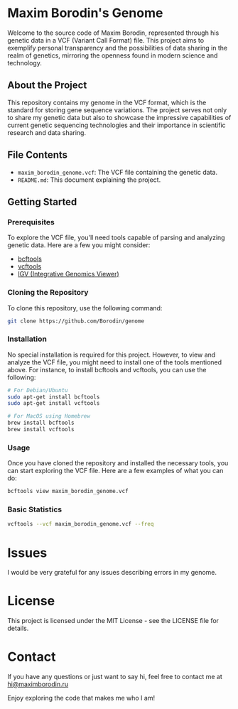 # Maxim Borodin's Genome

Welcome to the source code of Maxim Borodin, represented through his genetic data in a VCF (Variant Call Format) file.
This project aims to exemplify personal transparency and the possibilities of data sharing in the realm of genetics,
mirroring the openness found in modern science and technology.

## About the Project

This repository contains my genome in the VCF format, which is the standard for storing gene sequence variations. The
project serves not only to share my genetic data but also to showcase the impressive capabilities of current genetic
sequencing technologies and their importance in scientific research and data sharing.

## File Contents

- `maxim_borodin_genome.vcf`: The VCF file containing the genetic data.
- `README.md`: This document explaining the project.

## Getting Started

### Prerequisites

To explore the VCF file, you'll need tools capable of parsing and analyzing genetic data. Here are a few you might
consider:

- [bcftools](https://samtools.github.io/bcftools/bcftools.html)
- [vcftools](https://vcftools.github.io/)
- [IGV (Integrative Genomics Viewer)](http://software.broadinstitute.org/software/igv/)

### Cloning the Repository

To clone this repository, use the following command:

```bash
git clone https://github.com/Borodin/genome
```

### Installation

No special installation is required for this project. However, to view and analyze the VCF file, you might need to
install one of the tools mentioned above. For instance, to install bcftools and vcftools, you can use the following:

```bash
# For Debian/Ubuntu
sudo apt-get install bcftools
sudo apt-get install vcftools

# For MacOS using Homebrew
brew install bcftools
brew install vcftools
```

### Usage

Once you have cloned the repository and installed the necessary tools, you can start exploring the VCF file. Here are a
few examples of what you can do:

```bash
bcftools view maxim_borodin_genome.vcf
```

### Basic Statistics

```bash
vcftools --vcf maxim_borodin_genome.vcf --freq
```

# Issues

I would be very grateful for any issues describing errors in my genome.

# License

This project is licensed under the MIT License - see the LICENSE file for details.

# Contact

If you have any questions or just want to say hi, feel free to contact me
at [hi@maximborodin.ru](mailto:hi@maximborodin.ru)

Enjoy exploring the code that makes me who I am!